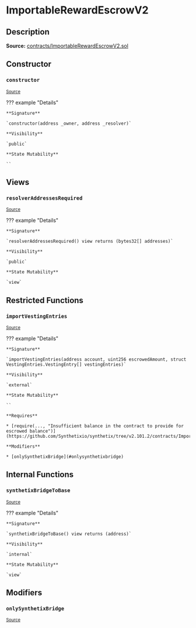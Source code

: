 # ImportableRewardEscrowV2

## Description

**Source:** [contracts/ImportableRewardEscrowV2.sol](https://github.com/Synthetixio/synthetix/tree/v2.101.2/contracts/ImportableRewardEscrowV2.sol)

## Constructor

### `constructor`

<sub>[Source](https://github.com/Synthetixio/synthetix/tree/v2.101.2/contracts/ImportableRewardEscrowV2.sol#L14)</sub>

??? example "Details"

    **Signature**

    `constructor(address _owner, address _resolver)`

    **Visibility**

    `public`

    **State Mutability**

    ``

## Views

### `resolverAddressesRequired`

<sub>[Source](https://github.com/Synthetixio/synthetix/tree/v2.101.2/contracts/ImportableRewardEscrowV2.sol#L18)</sub>

??? example "Details"

    **Signature**

    `resolverAddressesRequired() view returns (bytes32[] addresses)`

    **Visibility**

    `public`

    **State Mutability**

    `view`

## Restricted Functions

### `importVestingEntries`

<sub>[Source](https://github.com/Synthetixio/synthetix/tree/v2.101.2/contracts/ImportableRewardEscrowV2.sol#L31)</sub>

??? example "Details"

    **Signature**

    `importVestingEntries(address account, uint256 escrowedAmount, struct VestingEntries.VestingEntry[] vestingEntries)`

    **Visibility**

    `external`

    **State Mutability**

    ``

    **Requires**

    * [require(..., "Insufficient balance in the contract to provide for escrowed balance")](https://github.com/Synthetixio/synthetix/tree/v2.101.2/contracts/ImportableRewardEscrowV2.sol#L40)

    **Modifiers**

    * [onlySynthetixBridge](#onlysynthetixbridge)

## Internal Functions

### `synthetixBridgeToBase`

<sub>[Source](https://github.com/Synthetixio/synthetix/tree/v2.101.2/contracts/ImportableRewardEscrowV2.sol#L25)</sub>

??? example "Details"

    **Signature**

    `synthetixBridgeToBase() view returns (address)`

    **Visibility**

    `internal`

    **State Mutability**

    `view`

## Modifiers

### `onlySynthetixBridge`

<sub>[Source](https://github.com/Synthetixio/synthetix/tree/v2.101.2/contracts/ImportableRewardEscrowV2.sol#L50)</sub>
